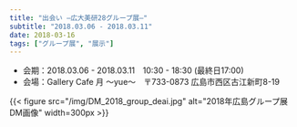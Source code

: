 ```yaml
---
title: "出会い ―広大美研28グループ展―"
subtitle: "2018.03.06 - 2018.03.11"
date: 2018-03-16
tags: ["グループ展", "展示"]
---
```

- 会期：2018.03.06 - 2018.03.11　10:30 - 18:30 (最終日17:00)
- 会場：Gallery Cafe 月 〜yue〜　〒733-0873 広島市西区古江新町8-19

{{< figure src="/img/DM_2018_group_deai.jpg" alt="2018年広島グループ展DM画像" width=300px >}}